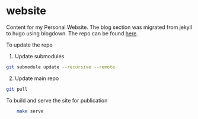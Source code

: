 # website
Content for my Personal Website. The blog section was migrated from jekyll to hugo using blogdown. The repo can be found [here](https://github.com/joshloyal/hugo-blog).

To update the repo
1. Update submodules
```bash
git submodule update --recursive --remote
```
2. Update main repo
```bash
git pull
```

To build and serve the site for publication
```bash
    make serve
```
